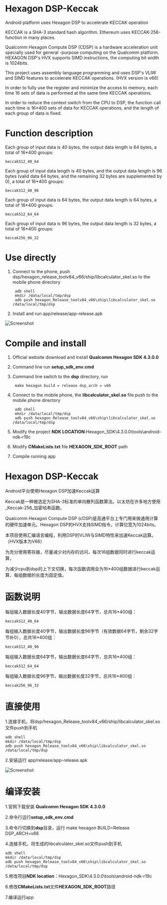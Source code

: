# Hexagon DSP-Keccak #

Android platform uses Hexagon DSP to accelerate KECCAK operation

KECCAK is a SHA-3 standard hash algorithm. Ethereum uses KECCAK-256-function in many places.

Qualcomm Hexagon Compute DSP (CDSP) is a hardware acceleration unit specially used for general -purpose computing on the Qualcomm platform. HEXAGON DSP's HVX supports SIMD instructions, the computing bit width is 1024bits.

This project uses assembly language programming and uses DSP's VLIW and SIMD features to accelerate KECCAK operations. (HVX version is v66)

In order to fully use the register and minimize the access to memory, each time 16 sets of data is performed at the same time KECCAK operations.

In order to reduce the context switch from the CPU to DSP, the function call each time is 16*400 sets of data for KECCAK operations, and the length of each group of data is fixed.

# Function description #

Each group of input data is 40 bytes, the output data length is 64 bytes, a total of 16*400 groups:

    keccak512_40_64

Each group of input data length is 40 bytes, and the output data length is 96 bytes (valid data 64 bytes, and the remaining 32 bytes are supplemented by 0), a total of 16*400 groups:

    keccak512_40_96

Each group of input data is 64 bytes, the output data length is 64 bytes, a total of 16*400 groups:
    
    keccak512_64_64

Each group of input data is 96 bytes, the output data length is 32 bytes, a total of 16*400 groups:

    keccak256_96_32

# Use directly #

1. Connect to the phone, push dsp/hexagon_release_toolv84_v66/ship/libcalculator_skel.so to the mobile phone directory

	    
	    adb shell
	    mkdir /data/local/tmp/dsp
	    adb push hexagon_Release_toolv84_v66\ship\libcalculator_skel.so /data/local/tmp/dsp


2. Install and run app/release/app-release.apk

![Screenshot](/png/Screenshot.png)

# Compile and install #


1. Official website download and install **Qualcomm Hexagon SDK 4.3.0.0**
2. Command line run **setup\_sdk\_env.cmd**
3. Command line switch to the **dsp** directory, run

		make hexagon build = release dsp_arch = v66

4. Connect to the mobile phone, the **libcalculator_skel.so** file push to the mobile phone directory
	    
	    adb shell
	    mkdir /data/local/tmp/dsp
	    adb push hexagon_Release_toolv84_v66\ship\libcalculator_skel.so /data/local/tmp/dsp


5. Modify the project **NDK LOCATION**:Hexagon_SDK\4.3.0.0\tools\android-ndk-r19c

6. Modify **CMakeLists.txt** file **HEXAGON\_SDK\_ROOT** path

7. Compile running app

# Hexagon DSP-Keccak #

Android平台使用Hexagon DSP加速Keccak运算

Keccak是一种被选定为SHA-3标准的单向散列函数算法。以太坊在许多地方使用_Keccak-256_加密哈希函数。

Qualcomm Hexagon Compute DSP (cDSP)是高通平台上专门用来做通用计算的硬件加速单元。Hexagon DSP的HVX支持SIMD指令，计算位宽为1024bits。


本项目使用汇编语言编程，利用DSP的VLIW与SIMD特性来加速Keccak运算。（HVX版本为V66）

为充分使用寄存器，尽量减少对内存的访问，每次16组数据同时进行keccak运算，

为减少cpu到dsp的上下文切换，每次函数调用会为16*400组数据进行keccak运算，每组数据的长度为固定值。

# 函数说明 #
每组输入数据长度40字节，输出数据长度64字节，总共16*400组：

    keccak512_40_64

每组输入数据长度40字节，输出数据长度96字节（有效数据64字节，剩余32字节补0），总共16*400组：

    keccak512_40_96

每组输入数据长度64字节，输出数据长度64字节，总共16*400组：

    keccak512_64_64

每组输入数据长度96字节，输出数据长度32字节，总共16*400组：

    keccak256_96_32


# 直接使用 #

1.连接手机，将dsp/hexagon_Release_toolv84_v66/ship/libcalculator_skel.so文件push到手机

    adb shell
    mkdir /data/local/tmp/dsp
    adb push hexagon_Release_toolv84_v66\ship\libcalculator_skel.so /data/local/tmp/dsp

2.安装运行 app/release/app-release.apk

![Screenshot](/png/Screenshot.png)


# 编译安装 #

1.官网下载安装 **Qualcomm Hexagon SDK 4.3.0.0**

2.命令行运行**setup\_sdk\_env.cmd**

3.命令行切换到**dsp**目录，运行
make hexagon BUILD=Release DSP_ARCH=v66

4.连接手机，将生成的libcalculator_skel.so文件push到手机

    adb shell
    mkdir /data/local/tmp/dsp
    adb push hexagon_Release_toolv84_v66\ship\libcalculator_skel.so /data/local/tmp/dsp

5.修改项目**NDK location**：Hexagon_SDK\4.3.0.0\tools\android-ndk-r19c

6.修改**CMakeLists.txt**文件**HEXAGON\_SDK\_ROOT**路径

7.编译运行app